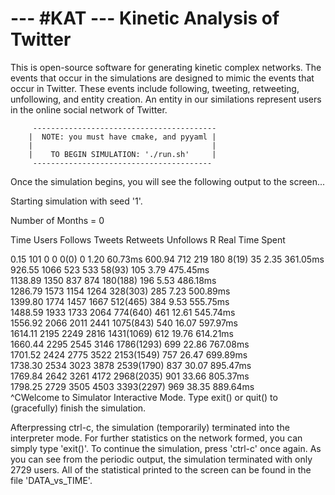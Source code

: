 --- #KAT ---   Kinetic Analysis of Twitter
===

This is open-source software for generating kinetic complex networks. The events that occur in the simulations are designed to mimic the events that occur in Twitter. These events include following, tweeting, retweeting, unfollowing, and entity creation. An entity in our similations represent users in the online social network of Twitter. 

         -----------------------------------------
        |  NOTE: you must have cmake, and pyyaml |
        |                                        |
        |    TO BEGIN SIMULATION: './run.sh'     |
         ----------------------------------------

Once the simulation begins, you will see the following output to the screen...





Starting simulation with seed '1'.

Number of Months = 0


Time		Users		Follows		Tweets		Retweets	Unfollows	R	Real Time Spent

0.15		101		0		0		0(0)	0		1.20		60.73ms	
600.94		712		219		180		8(19)	35		2.35		361.05ms	
926.55		1066		523		533		58(93)	105		3.79		475.45ms	
1138.89		1350		837		874		180(188)	196		5.53		486.18ms	
1286.79		1573		1154		1264		328(303)	285		7.23		500.89ms	
1399.80		1774		1457		1667		512(465)	384		9.53		555.75ms	
1488.59		1933		1733		2064		774(640)	461		12.61		545.74ms	
1556.92		2066		2011		2441		1075(843)	540		16.07		597.97ms	
1614.11		2195		2249		2816		1431(1069)	612		19.76		614.21ms	
1660.44		2295		2545		3146		1786(1293)	699		22.86		767.08ms	
1701.52		2424		2775		3522		2153(1549)	757		26.47		699.89ms	
1738.30		2534		3023		3878		2539(1790)	837		30.07		895.47ms	
1769.84		2642		3261		4172		2968(2035)	901		33.66		805.37ms	
1798.25		2729		3505		4503		3393(2297)	969		38.35		889.64ms	
^CWelcome to Simulator Interactive Mode.
Type exit() or quit() to (gracefully) finish the simulation.
> 


Afterpressing ctrl-c, the simulation (temporarily) terminated into the interpreter mode. For further statistics on the network formed, you can simply type 'exit()'. To continue the simulation, press 'ctrl-c' once again. As you can see from the periodic output, the simulation terminated with only 2729 users. All of the statistical printed to the screen can be found in the file 'DATA_vs_TIME'.  
